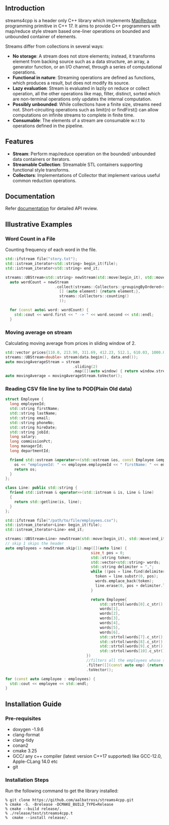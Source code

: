 ## Introduction

streams4cpp is a header only C++ library which implements [MapReduce](https://en.wikipedia.org/wiki/MapReduce) programming primitive in C++ 17. It aims to provide C++ programmers
with map/reduce style stream based one-liner operations on bounded and unbounded container of elements.

Streams differ from collections in several ways:

- **No storage**:  A stream does not store elements; instead, it transforms element from backing source such as a data structure, an array, a generator function, or an I/O channel, through a series of computational operations.
- **Functional in nature**: Streaming operations are defined as functions, which produces a result, but does not modify its source.
- **Lazy evaluation**: Stream is evaluated in lazily on reduce or collect operation, all the other operations like map, filter, distinct, sorted which are non-terminal operations only updates the internal computation. 
- **Possibly unbounded**: While collections have a finite size, streams need not. Short-circuiting operations such as limit(n) or findFirst() can allow computations on infinite streams to complete in finite time.
- **Consumable**: The elements of a stream are consumable w.r.t to operations defined in the pipeline.

## Features

- **Stream**: Perform map/reduce operation on the bounded/ unbounded data containers or Iterators.
- **Streamable Collection**: Streamable STL containers supporting functional style transforms.
- **Collectors**: Implementations of Collector that implement various useful common reduction operations.

## Documentation
Refer [documentation](https://aalbatross.github.io/streams4cpp/doc/html/index.html) for detailed API review.

## Illustrative Examples
### Word Count in a File
Counting frequency of each word in the file.
```c++
std::ifstream file("story.txt");
std::istream_iterator<std::string> begin_it(file);
std::istream_iterator<std::string> end_it;

streams::UBStream<std::string> newStream(std::move(begin_it), std::move(end_it));
  auto wordCount = newStream
                      .collect(streams::Collectors::groupingByOrdered<std::string>(
                        [] (auto element) {return element;},
                        streams::Collectors::counting()
                        ));

  for (const auto& word: wordCount) {
    std::cout << word.first << " -> " << word.second << std::endl;
  }
```
### Moving average on stream
Calculating moving average from prices in sliding window of 2.
```c++
std::vector prices{110.0, 213.90, 311.69, 412.23, 512.1, 610.03, 1000.0, 2102.12};
streams::UBStream<double> stream(data.begin(), data.end());
auto movingAverageStream = stream
                              .sliding(2)
                              .map([](auto window) { return window.stream().collect(Collectors::averaging()); });
auto movingAverage = movingAverageStream.toVector();
```

### Reading CSV file line by line to POD(Plain Old data)
```c++
struct Employee {
  long employeeId;
  std::string firstName;
  std::string lastName;
  std::string email;
  std::string phoneNo;
  std::string hireDate;
  std::string jobId;
  long salary;
  long commissionPct;
  long managerId;
  long departmentId;

  friend std::ostream &operator<<(std::ostream &os, const Employee &employee) {
    os << "employeeId: " << employee.employeeId << " firstName: " << employee.firstName << " lastName: " << employee.lastName << " email: " << employee.email << " phoneNo: " << employee.phoneNo << " hireDate: " << employee.hireDate << " jobId: " << employee.jobId << " salary: " << employee.salary << " commissionPct: " << employee.commissionPct << " managerId: " << employee.managerId << " departmentId: " << employee.departmentId;
    return os;
  }
};

class Line: public std::string {
  friend std::istream & operator>>(std::istream & is, Line & line)
  {
    return std::getline(is, line);
  }
};

std::ifstream file("/path/to/file/employees.csv");
std::istream_iterator<Line> begin_it(file);
std::istream_iterator<Line> end_it;

streams::UBStream<Line> newStream(std::move(begin_it), std::move(end_it));
// skip 1 skips the header
auto employees = newStream.skip(1).map([](auto line) {
                                      size_t pos = 0;
                                      std::string token;
                                      std::vector<std::string> words;
                                      std::string delimiter = ",";
                                      while ((pos = line.find(delimiter)) != std::string::npos) {
                                        token = line.substr(0, pos);
                                        words.emplace_back(token);
                                        line.erase(0, pos + delimiter.length());
                                      }

                                      return Employee{
                                          std::strtol(words[0].c_str(), nullptr, 10),
                                          words[1],
                                          words[2],
                                          words[3],
                                          words[4],
                                          words[5],
                                          words[6],
                                          std::strtol(words[7].c_str(), nullptr, 10),
                                          std::strtol(words[8].c_str(), nullptr, 10),
                                          std::strtol(words[9].c_str(), nullptr, 10),
                                          std::strtol(words[10].c_str(), nullptr, 10)};
                                    })
                                    //filters all the employees whose salary is greater than equals to 10000
                                    .filter([](const auto emp) {return emp.salary >= 10000;})
                                    .toVector();

for (const auto &employee : employees) {
  std::cout << employee << std::endl;
}
```

## Installation Guide
### Pre-requisites
- doxygen -1.9.6
- clang-format
- clang-tidy
- conan2
- cmake 3.25
- GCC/ any c++ compiler (latest version C++17 supported) like GCC-12.0, Apple-CLang 14.0 etc
- git

### Installation Steps
Run the following command to get the library installed:
```commandline
% git clone https://github.com/aalbatross/streams4cpp.git
% cmake -S. -Brelease -DCMAKE_BUILD_TYPE=Release
% cmake --build release/.
% ./release/test/streams4cpp.t 
%  cmake --install release/.
```




